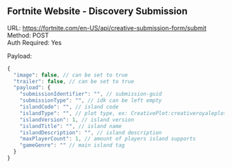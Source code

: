 ## Fortnite Website - Discovery Submission

URL: https://fortnite.com/en-US/api/creative-submission-form/submit \
Method: POST \
Auth Required: Yes

Payload:

```js
{
  "image": false, // can be set to true
  "trailer": false, // can be set to true
  "payload": {
    "submissionIdentifier": "", // submission-guid
    "submissionType": "", // idk can be left empty
    "islandCode": "", // island code
    "islandType": "", // plot type, ex: CreativePlot:creativeroyaleplot
    "islandVersion": 1, // island version
    "islandTitle": "", // island name
    "islandDescription": "", // island description
    "maxPlayerCount": 1, // amount of players island supports
    "gameGenre": "" // main island tag
  }
}
```
